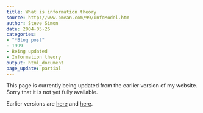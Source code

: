```yaml
---
title: What is information theory
source: http://www.pmean.com/99/InfoModel.htm
author: Steve Simon
date: 2004-05-26
categories:
- "*Blog post"
- 1999
- Being updated
- Information theory
output: html_document
page_update: partial
---
```


This page is currently being updated from the earlier version of my website. Sorry that it is not yet fully available.

<!---More--->

Earlier versions are [here][sim1] and [here][sim2].
 
[sim1]: http://www.pmean.com/99/InfoModel.htm
[sim2]: http://new.pmean.com/what-is-information-theory/
 
